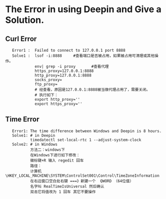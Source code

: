 # The Error in using Deepin and Give a Solution.
## Curl Error
       Error1 :  Failed to connect to 127.0.0.1 port 8888
       Solve1 :  lsof -i:8888     #查看端口是否被占用，如果被占用可清理或其他操作。
                 env| grep -i proxy       #查看代理
                 https_proxy=127.0.0.1:8888
                 http_proxy=127.0.0.1:8888
                 socks_proxy=
                 ftp_proxy=
                 # 经查看，原因是127.0.0.1:8888被当做代理占用了，需要关闭。
                 # 执行如下：
                 export http_proxy=''
                 export https_proxy=''
## Time Error
       Error1: The time difference between Windows and Deepin is 8 hours.
       Solve1: # in Deepin
               timedatectl set-local-rtc 1 --adjust-system-clock
       Solve2: # in Windows
               方法二：windows下
               在Windows下进行如下修改：
               徽标键+R 输入 regedit 回车
               路径：
               计算机\HKEY_LOCAL_MACHINE\SYSTEM\ControlSet001\Control\TimeZoneInformation
               在右边窗口空白处右键 ===》新建一个  QWORD （64位值）
               名字叫 RealTimeIsUniversal 然后确认
               双击它将值改为 1 回车 其它不要操作
